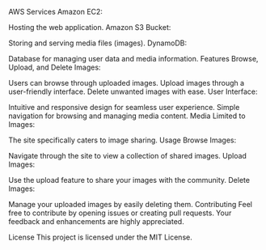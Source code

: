 AWS Services
Amazon EC2:

Hosting the web application.
Amazon S3 Bucket:

Storing and serving media files (images).
DynamoDB:

Database for managing user data and media information.
Features
Browse, Upload, and Delete Images:

Users can browse through uploaded images.
Upload images through a user-friendly interface.
Delete unwanted images with ease.
User Interface:

Intuitive and responsive design for seamless user experience.
Simple navigation for browsing and managing media content.
Media Limited to Images:

The site specifically caters to image sharing.
Usage
Browse Images:

Navigate through the site to view a collection of shared images.
Upload Images:

Use the upload feature to share your images with the community.
Delete Images:

Manage your uploaded images by easily deleting them.
Contributing
Feel free to contribute by opening issues or creating pull requests. Your feedback and enhancements are highly appreciated.

License
This project is licensed under the MIT License.
